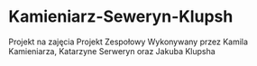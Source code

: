 # Kamieniarz-Seweryn-Klupsh
 Projekt na zajęcia Projekt Zespołowy
 Wykonywany przez Kamila Kamieniarza, Katarzyne Serweryn oraz Jakuba Klupsha
